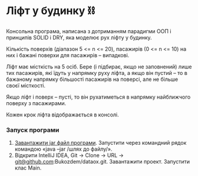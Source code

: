 # Ліфт у будинку ⛓

Консольна програма, написана з дотриманням парадигми ООП і принципів SOLID і DRY, яка моделює рух ліфту у будинку. 

Кількість поверхів (діапазон 5 <= n <= 20), пасажирів (0 <= n <= 10) на них і бажані поверхи для пасажирів – випадкові. 

Ліфт має місткість на 5 осіб. Бере (і підбирає, якщо не заповнений) лише тих пасажирів, які їдуть у напрямку руху ліфта, а якщо він пустий – то в бажаному напрямку більшості пасажирів на поверсі, але не більше своєї місткості. 

Якщо ліфт і поверх – пусті, то він рухатиметься в напрямку найближчого поверху з пасажирами.

Кожен крок ліфта відображається в консолі.

###  Запуск програми
1. [Завантажити jar файл програми](https://drive.google.com/file/d/1olKgQ3_Ze4hw7W9svqfqNmoTrtxxaEIy/view?usp=sharing). Запустити через командний рядок командою «java –jar /шлях до файлу/». 
2. Відкрити IntelliJ IDEA, Git -> Clone -> URL -> git@github.com:Bukozdem/dataox.git. Завантажити проект. Запустити клас Main. 

